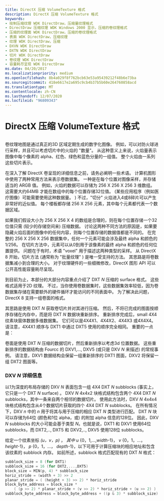 ```yaml
---
title: DirectX 压缩 VolumeTexture 格式
description: DirectX 压缩 VolumeTexture 格式
keywords:
- 绘制压缩纹理 WDK DirectDraw，压缩量纹理格式
- DirectDraw 压缩纹理 WDK Windows 2000 显示，压缩的卷纹理格式
- 压缩的纹理面 WDK DirectDraw，压缩的卷纹理格式
- 表面 WDK DirectDraw，压缩纹理
- 纹理 WDK DirectDraw，压缩
- DXVN WDK DirectDraw
- DXTN WDK DirectDraw
- 切片 WDK DirectDraw
- 卷纹理 WDK DirectDraw
- 容量耗尽呈现 WDK DirectDraw
ms.date: 04/20/2017
ms.localizationpriority: medium
ms.openlocfilehash: 8b4a029f8f762bcb63e53a95439212f48b6e73ba
ms.sourcegitcommit: 418e6617e2a695c9cb4b37b5b60e264760858acd
ms.translationtype: MT
ms.contentlocale: zh-CN
ms.lasthandoff: 12/07/2020
ms.locfileid: "96809343"
---
```

# <a name="directx-compressed-volumetexture-formats"></a>DirectX 压缩 VolumeTexture 格式


## <span id="ddk_directx_compressed_volumetexture_formats_gg"></span><span id="DDK_DIRECTX_COMPRESSED_VOLUMETEXTURE_FORMATS_GG"></span>


卷纹理地图是通过真正的3D 区域定期生成的数字化图像。 例如，可以对防火球进行采样，并且可以考虑切片中的火焰的 "数量"。 从这种意义上来说，火焰量表示图像中每个像素的 alpha、红色、绿色和蓝色分量的一组值。 整个火焰由一系列这些切片表示。

在深入了解 DirectX 卷呈现的详细信息之前，请务必阐明一些术语。 计算机图形中使用了两种常用方法来表示卷数据集。 一种是在每个位置对图像采样，并存储适当的 ARGB 值。 例如，火焰的数据可以存储为 256 X 256 X 256 3 维数组。 这需要大约64MB 才能在数组中的每个位置存储32位值。  (某些应用程序（例如医疗图像）可能需要使用这种数据量。 ) 不过，"切分" 火焰进入4或8碎片可以产生非常好的近似值。 每个楼板都存储 256 X 256 元素，其中每个元素都代表一个数据区域。

如果我们假设大小为 256 X 256 X 4 的数组是合理的，则在每个位置存储一个32位值只需 (较少的存储空间来) 压缩数据。 讨论这两种不同方法的原因是，如果要隐藏火焰后面的图像中的任何内容，则每个位置存储的数据值都是不同的。 在完整的 256 X 256 X 256 数据集中，任何一个元素可能会涉及最终 alpha 和颜色的1/256。 在切片方法中，元素可以从0到用于该像素的最终 alpha 和颜色的任何位置提供。 问题在于有时，术语 "voxel" 用于描述这两种类型的采样。 从 DirectX 8 开始，切片方法 (通常称为 "批量纹理" ) 是唯一受支持的方法。 其思路是将卷数据集减小到合理的大小。 对于纹理硬件的一些细微修改，DirectX 图形 API 可以公开高性能容量耗尽呈现。

到目前为止，本部分的大部分内容重点介绍了 DXT *N* 压缩的 surface 格式。 这些格式适用于2D 纹理。 不过，当你使用卷数据集时，这些数据集效率较低，因为卷数据集存储在需要额外的硬件循环才能访问的不同表面中。 为了解决此问题，DirectX 8 支持一组卷面的格式。

其思路是使用 DXT *N* 获取卷切片并对其进行压缩。 然后，不将已完成的图面按顺序存储在内存中，而是将 DXT *N* 数据块重新排序。 重新排序完成后，small 4X4 纹素块窗体数据多维数据集。 它们可以是4X4X1、4X4X2、4X4X3 或4X4X4。 请注意，4X4X1 顺序与 DXT1 中通过 DXT5 使用的顺序完全相同。 重要的一点是：

卷面是使用 DXT *N* 压缩的数据切片，然后重新排序以考虑3d 位置数据。 这些重新排序的数据结构由 Fourcc 的 DXV1,..., DXV5 (或只是 DXV *N* 来描述) 的常规事例。 请注意，DXV1 数据结构会保留一组重新排序的 DXT1 图面，DXV2 将保留一组 DXT2 图面等。

### <a name="span-iddxvn_detailsspanspan-iddxvn_detailsspandxvn-details"></a><span id="dxvn_details"></span><span id="DXVN_DETAILS"></span>DXV *N* 详细信息

以1为深度的布局存储的 DXV *N* 表面包含一组 4X4 DXT *N* subblocks (事实上，它只是一个 DXT *N* surface) 。 DXV *N* 4x4x2 块格式结构包含两个 4X4 DXT *N* subblocks，其中一条来自两个相邻的数据切片。 使用此方法时，DXV *N* 4x4x4 块格式结构包含从4个数据切片获取的四个 4X4 DXT *N* subblocks。 在所有情况下，DXV *n* 中的 *n* 用于将其与用于压缩的相应 DXT *N* 类型进行匹配。 DXT *N* 块可以存储为64位 (颜色和1位 alpha，或) 的附加 alpha 信息的128位。 因此，DXV *N* subblocks 的大小可能会基于类型 *N*。也就是说，DXT1 和 DXV1 使用64位 subblocks，而 DXT2,.., DXT5 和 DXV2,.., DXV5 使用128位 subblocks。

给定一个纹素坐标 *(u，v，p)* ， *其中 u* {0，1,...,*width*-1}， *v* {0，1，...， *height*-1}， *p* {0，1，...， *depth*-1}，以下可用于计算压缩块的相应地址和包含该纹素的 subblock 内存。 如前所述，subblock 格式匹配现有的 DXT *N* 格式：

```cpp
subblock_size = 8 (for DXT1)
subblock_size = 16 (for DXT2,...,DXT5)
block_size = MIN(p, 4) * subblock_size
horiz_stride = (width + 3) >> 2
planar_stride = ( (height + 3) >> 2) * horiz_stride
block_byte_address = block_size *
    ( (p >> 2) * planar_stride + (v >> 2) * horiz_stride + (u >> 2) )
subblock_byte_address = block_byte_address + ((p & 3) * subblock_size)
```

 

 





